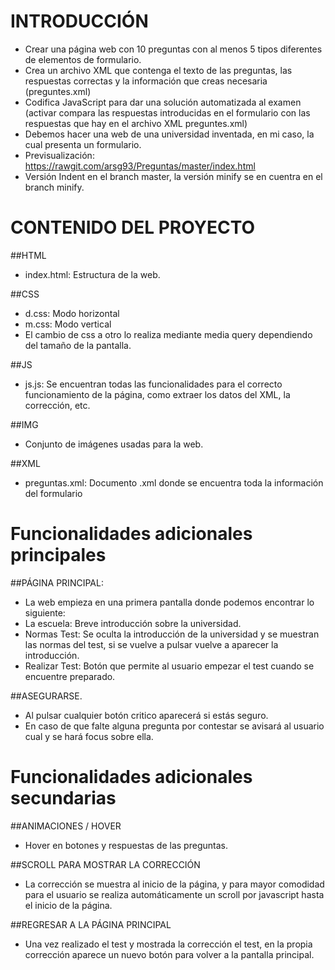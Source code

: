 # INTRODUCCIÓN
* 	Crear una página web con 10 preguntas con al menos 5 tipos diferentes de elementos de formulario.
* 	Crea un archivo XML que contenga el texto de las preguntas, las respuestas correctas y la información que creas necesaria (preguntes.xml)
* 	Codifica JavaScript para dar una solución automatizada al examen (activar compara las respuestas introducidas en el formulario con las respuestas que hay en el archivo XML preguntes.xml)
* 	Debemos hacer una web de una universidad inventada, en mi caso, la cual presenta un formulario.
* Previsualización: https://rawgit.com/arsg93/Preguntas/master/index.html
* Versión Indent en el branch master,  la versión minify se en cuentra en el branch minify.

# CONTENIDO DEL PROYECTO
##HTML
* 	index.html: Estructura de la web.

##CSS
* 	d.css: Modo horizontal
* 	m.css: Modo vertical
* 	El cambio de css a otro lo realiza mediante media query dependiendo del tamaño de la pantalla.

##JS
* 	js.js: Se encuentran todas las funcionalidades para el correcto funcionamiento de la página, como extraer los datos del XML, la corrección, etc.

##IMG
* 	Conjunto de imágenes usadas para la web.

##XML
* 	preguntas.xml: Documento .xml donde se encuentra toda la información del formulario

# Funcionalidades adicionales principales
##PÁGINA PRINCIPAL: 
*   La web empieza en una primera pantalla donde podemos encontrar lo siguiente:
*  	La escuela: Breve introducción sobre la universidad.
* 	Normas Test: Se oculta la introducción de la universidad y se muestran las normas del test, si se vuelve a pulsar vuelve a aparecer la introducción.
*	Realizar Test: Botón que permite al usuario empezar el test cuando se encuentre preparado.

##ASEGURARSE.
*	Al pulsar cualquier botón critico aparecerá si estás seguro.
*	En caso de que falte alguna pregunta por contestar se avisará al usuario cual y se hará focus sobre ella.

# Funcionalidades adicionales secundarias
##ANIMACIONES / HOVER
*	Hover en botones y respuestas de las preguntas.

##SCROLL PARA MOSTRAR LA CORRECCIÓN
*	La corrección se muestra al inicio de la página, y para mayor comodidad para el usuario se realiza automáticamente un scroll por javascript hasta el inicio de la página.

##REGRESAR A LA PÁGINA PRINCIPAL
*	Una vez realizado el test y mostrada la corrección el test, en la propia corrección aparece un nuevo botón para volver a la pantalla principal.
